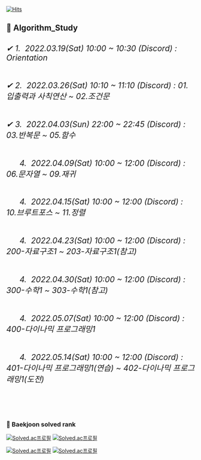 [![Hits](https://hits.seeyoufarm.com/api/count/incr/badge.svg?url=https://github.com/leechun1095/Algorithm_Study&count_bg=%233DBCC8&title_bg=%23555555&icon=&icon_color=%23E7E7E7&title=hits&edge_flat=false)](https://hits.seeyoufarm.com)

<h2>👋 Algorithm_Study<h2>
<div>
  <h6>✔&nbsp;1.&nbsp;&nbsp;2022.03.19(Sat) 10:00 ~ 10:30 (Discord) : Orientation</h6>
  <h6>✔&nbsp;2.&nbsp;&nbsp;2022.03.26(Sat) 10:10 ~ 11:10 (Discord) : 01.입출력과 사칙연산 ~ 02.조건문 </h6>
  <h6>✔&nbsp;3.&nbsp;&nbsp;2022.04.03(Sun) 22:00 ~ 22:45 (Discord) : 03.반복문 ~ 05.함수 </h6>
  <h6>&nbsp;&nbsp;&nbsp;&nbsp;&nbsp;&nbsp;4.&nbsp;&nbsp;2022.04.09(Sat) 10:00 ~ 12:00 (Discord) : 06.문자열 ~ 09.재귀 </h6>
  <h6>&nbsp;&nbsp;&nbsp;&nbsp;&nbsp;&nbsp;4.&nbsp;&nbsp;2022.04.15(Sat) 10:00 ~ 12:00 (Discord) : 10.브루트포스 ~ 11.정렬 </h6>
  <h6>&nbsp;&nbsp;&nbsp;&nbsp;&nbsp;&nbsp;4.&nbsp;&nbsp;2022.04.23(Sat) 10:00 ~ 12:00 (Discord) : 200-자료구조1 ~ 203-자료구조1(참고) </h6>
  <h6>&nbsp;&nbsp;&nbsp;&nbsp;&nbsp;&nbsp;4.&nbsp;&nbsp;2022.04.30(Sat) 10:00 ~ 12:00 (Discord) : 300-수학1 ~ 303-수학1(참고) </h6>
  <h6>&nbsp;&nbsp;&nbsp;&nbsp;&nbsp;&nbsp;4.&nbsp;&nbsp;2022.05.07(Sat) 10:00 ~ 12:00 (Discord) : 400-다이나믹 프로그래밍1 </h6>
  <h6>&nbsp;&nbsp;&nbsp;&nbsp;&nbsp;&nbsp;4.&nbsp;&nbsp;2022.05.14(Sat) 10:00 ~ 12:00 (Discord) : 401-다이나믹 프로그래밍1(연습) ~ 402-다이나믹 프로그래밍1(도전) </h6>
</div>
<br>

<h3>🏅 Baekjoon solved rank</h3>

[![Solved.ac프로필](http://mazassumnida.wtf/api/v2/generate_badge?boj=skgml0)](https://solved.ac/skgml0) [![Solved.ac프로필](http://mazassumnida.wtf/api/v2/generate_badge?boj=ldy0956)](https://solved.ac/ldy0956)   
  
[![Solved.ac프로필](http://mazassumnida.wtf/api/v2/generate_badge?boj=dlckdgjs89)](https://solved.ac/dlckdgjs89) [![Solved.ac프로필](http://mazassumnida.wtf/api/v2/generate_badge?boj=alias8282)](https://solved.ac/alias8282)

